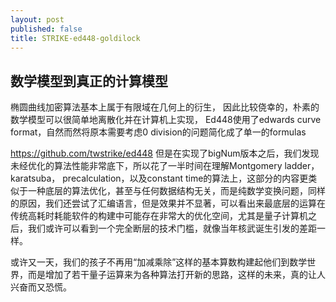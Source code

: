 ```yaml
---
layout: post
published: false
title: STRIKE-ed448-goldilock
---
```

## 数学模型到真正的计算模型

椭圆曲线加密算法基本上属于有限域在几何上的衍生，
因此比较侥幸的，朴素的数学模型可以很简单地离散化并在计算机上实现，
Ed448使用了edwards curve format，自然而然将原本需要考虑0 division的问题简化成了单一的formulas

https://github.com/twstrike/ed448
但是在实现了bigNum版本之后，我们发现未经优化的算法性能非常底下，所以花了一半时间在理解Montgomery ladder，karatsuba， precalculation，以及constant time的算法上，这部分的内容更类似于一种底层的算法优化，甚至与任何数据结构无关，而是纯数学变换问题，同样的原因，我们还尝试了汇编语言，但是效果并不显著，可以看出来最底层的运算在传统高耗时耗能软件的构建中可能存在非常大的优化空间，尤其是量子计算机之后，我们或许可以看到一个完全断层的技术门槛，就像当年核武诞生引发的差距一样。

或许又一天，我们的孩子不再用“加减乘除”这样的基本算数构建起他们到数学世界，而是增加了若干量子运算来为各种算法打开新的思路，这样的未来，真的让人兴奋而又恐慌。